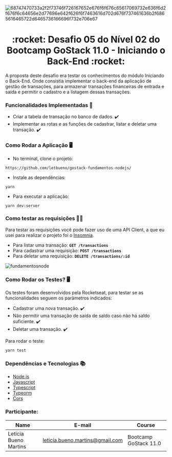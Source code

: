 ![68747470733a2f2f73746f726167652e676f6f676c65617069732e636f6d2f676f6c64656e2d77696e642f626f6f7463616d702d676f737461636b2f6865616465722d6465736166696f732e706e67](https://user-images.githubusercontent.com/50913322/87230209-c2d41600-c384-11ea-9339-71a8deacfccc.png)


<h1 align="center">:rocket: Desafio 05 do Nível 02 do Bootcamp GoStack 11.0 - Iniciando o Back-End :rocket:</h1>

A proposta deste desafio era testar os conhecimentos do módulo Iniciando o Back-End. Onde consistia implementar o back-end da aplicação de gestão de transações, para armazenar transações financeiras de entrada e saída e permitir o cadastro e a listagem dessas transações.

### Funcionalidades Implementadas :bookmark_tabs:
- Criar a tabela de transação no banco de dados. :heavy_check_mark:
- Implementar as rotas e as funções de cadastrar, listar e deletar uma transação. :heavy_check_mark:


### Como Rodar a Aplicação :desktop_computer:


- No terminal, clone o projeto:

```
https://github.com/letbueno/gostack-fundamentos-nodejs/
```

- Instale as dependências:
```
yarn 
```

- Para executar a aplicação:
```
yarn dev:server
```

### Como testar as requisições 	:technologist:
Para testar as requisições você pode fazer uso de uma API Client, a que eu usei para realizar o projeto foi o [Insomnia](https://insomnia.rest).

- Para listar uma transação: **`GET /transactions`**
- Para cadastrar uma requisição: **`POST /transactions`**
- Para deletar uma requisição: **`DELETE /transactions/:id`**

![fundamentosnode](https://user-images.githubusercontent.com/50913322/87253808-617b7800-c454-11ea-9b26-89c37ce0db84.jpg)

### Como Rodar os Testes? :desktop_computer:
Os testes foram desenvolvidos pela Rocketseat, para testar se as funcionalidades seguem os parâmetros indicados:
- Cadastrar uma nova transação. :heavy_check_mark:
- Não permitir uma transação de saída de saldo caso não há saldo suficiente. :heavy_check_mark:
- Deletar uma transação. :heavy_check_mark:

Para rodar o teste:
```
yarn test
```
### Dependências e Tecnologias :books: 
- [Node.js](https://nodejs.org/en/docs/)
- [Javascript](https://devdocs.io/javascript/)
- [Typescript](https://www.typescriptlang.org/docs/home.html)
- [Typeorm](https://typeorm.io/#/)
- [Cors](https://www.npmjs.com/package/cors)

### Participante: 
|Name|E-mail|Course|
| -------- | -------- | -------- |
|Leticia Bueno Martins|leticia.bueno.martins@gmail.com|Bootcamp GoStack 11.0|
